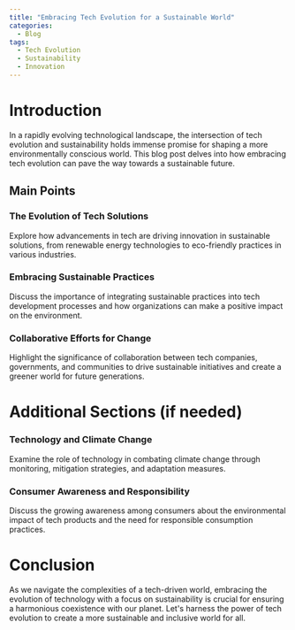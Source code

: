 ```yaml
---
title: "Embracing Tech Evolution for a Sustainable World"
categories:
  - Blog
tags:
  - Tech Evolution
  - Sustainability
  - Innovation
---
```


# Introduction
In a rapidly evolving technological landscape, the intersection of tech evolution and sustainability holds immense promise for shaping a more environmentally conscious world. This blog post delves into how embracing tech evolution can pave the way towards a sustainable future.

## Main Points
### The Evolution of Tech Solutions
Explore how advancements in tech are driving innovation in sustainable solutions, from renewable energy technologies to eco-friendly practices in various industries.

### Embracing Sustainable Practices
Discuss the importance of integrating sustainable practices into tech development processes and how organizations can make a positive impact on the environment.

### Collaborative Efforts for Change
Highlight the significance of collaboration between tech companies, governments, and communities to drive sustainable initiatives and create a greener world for future generations.

# Additional Sections (if needed)
### Technology and Climate Change
Examine the role of technology in combating climate change through monitoring, mitigation strategies, and adaptation measures.

### Consumer Awareness and Responsibility
Discuss the growing awareness among consumers about the environmental impact of tech products and the need for responsible consumption practices.

# Conclusion
As we navigate the complexities of a tech-driven world, embracing the evolution of technology with a focus on sustainability is crucial for ensuring a harmonious coexistence with our planet. Let's harness the power of tech evolution to create a more sustainable and inclusive world for all.